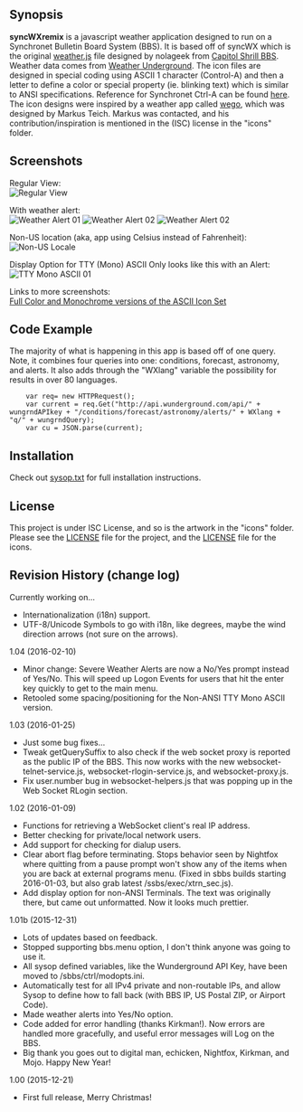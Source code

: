## Synopsis

**syncWXremix** is a javascript weather application designed to run on a Synchronet Bulletin Board System (BBS). It is based off of syncWX which is the original [weather.js](https://gist.github.com/nolageek/4168edf17fae3f834e30) file designed by nolageek from [Capitol Shrill BBS](http://www.capitolshrill.com). Weather data comes from [Weather Underground](http://wunderground.com). The icon files are designed in special coding using ASCII 1 character (Control-A) and then a letter to define a color or special property (ie. blinking text) which is similar to ANSI specifications. Reference for Synchronet Ctrl-A can be found [here](http://wiki.synchro.net/custom:ctrl-a_codes). The icon designs were inspired by a weather app called [wego](https://github.com/schachmat/wego), which was designed by Markus Teich. Markus was contacted, and his contribution/inspiration is mentioned in the (ISC) license in the "icons" folder. 

## Screenshots 

Regular View:  
![Regular View](http://bbs.kd3.us/screenshots/syncWX-screenshot-RI-01.png)

With weather alert:  
![Weather Alert 01](http://bbs.kd3.us/screenshots/syncWX-screenshot-RI-Alert-New-01.png)
![Weather Alert 02](http://bbs.kd3.us/screenshots/syncWX-screenshot-RI-Alert-New-02.png)
![Weather Alert 02](http://bbs.kd3.us/screenshots/syncWX-screenshot-RI-Alert-New-03.png)

Non-US location (aka, app using Celsius instead of Fahrenheit):  
![Non-US Locale](http://bbs.kd3.us/screenshots/syncWX-screenshot-IT-Rome-Airport-01.png)

Display Option for TTY (Mono) ASCII Only looks like this with an Alert:  
![TTY Mono ASCII 01](http://bbs.kd3.us/screenshots/TTY-Mono-ASCII-Only.png)

Links to more screenshots:  
[Full Color and Monochrome versions of the ASCII Icon Set](http://bbs.kd3.us/screenshots/syncWX-icon-set.png)

## Code Example

The majority of what is happening in this app is based off of one query. Note, it combines four queries into one: conditions, forecast, astronomy, and alerts. It also adds through the "WXlang" variable the possibility for results in over 80 languages.

		var req= new HTTPRequest();
		var current = req.Get("http://api.wunderground.com/api/" + wungrndAPIkey + "/conditions/forecast/astronomy/alerts/" + WXlang + "q/" + wungrndQuery);
		var cu = JSON.parse(current);

## Installation

Check out [sysop.txt](https://github.com/KenDB3/syncWXremix/blob/master/sysop.txt) for full installation instructions.

## License

This project is under ISC License, and so is the artwork in the "icons" folder. 
Please see the [LICENSE](https://github.com/KenDB3/syncWXremix/blob/master/LICENSE) file for the project, and the [LICENSE](https://github.com/KenDB3/syncWXremix/blob/master/icons/LICENSE) file for the icons.

## Revision History (change log)

Currently working on...
* Internationalization (i18n) support.
* UTF-8/Unicode Symbols to go with i18n, like degrees, maybe the wind direction arrows (not sure on the arrows).

1.04 (2016-02-10)
* Minor change: Severe Weather Alerts are now a No/Yes prompt instead of Yes/No. This will speed up Logon Events for users that hit the enter key quickly to get to the main menu.
* Retooled some spacing/positioning for the Non-ANSI TTY Mono ASCII version.

1.03 (2016-01-25)
* Just some bug fixes...
* Tweak getQuerySuffix to also check if the web socket proxy is reported as the public IP of the BBS. This now works with the new websocket-telnet-service.js, websocket-rlogin-service.js, and websocket-proxy.js.
* Fix user.number bug in websocket-helpers.js that was popping up in the Web Socket RLogin section. 

1.02 (2016-01-09)
* Functions for retrieving a WebSocket client's real IP address.
* Better checking for private/local network users.
* Add support for checking for dialup users.
* Clear abort flag before terminating. Stops behavior seen by Nightfox where quitting from a pause prompt won't show any of the items when you are back at external programs menu. (Fixed in sbbs builds starting 2016-01-03, but also grab latest /ssbs/exec/xtrn_sec.js). 
* Add display option for non-ANSI Terminals. The text was originally there, but came out unformatted. Now it looks much prettier.

1.01b (2015-12-31)
* Lots of updates based on feedback.
* Stopped supporting bbs.menu option, I don't think anyone was going to use it.
* All sysop defined variables, like the Wunderground API Key, have been moved to /sbbs/ctrl/modopts.ini.
* Automatically test for all IPv4 private and non-routable IPs, and allow Sysop to define how to fall back (with BBS IP, US Postal ZIP, or Airport Code).
* Made weather alerts into Yes/No option.
* Code added for error handling (thanks Kirkman!). Now errors are handled more gracefully, and useful error messages will Log on the BBS.
* Big thank you goes out to digital man, echicken, Nightfox, Kirkman, and Mojo. Happy New Year!

1.00 (2015-12-21)
* First full release, Merry Christmas!
